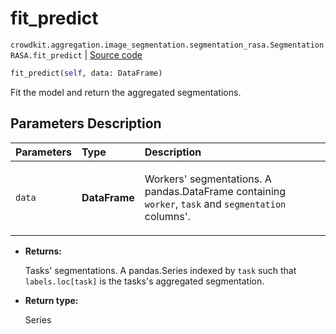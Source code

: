 # fit_predict
`crowdkit.aggregation.image_segmentation.segmentation_rasa.SegmentationRASA.fit_predict` | [Source code](https://github.com/Toloka/crowd-kit/blob/v1.0.0/crowdkit/aggregation/image_segmentation/segmentation_rasa.py#L121)

```python
fit_predict(self, data: DataFrame)
```

Fit the model and return the aggregated segmentations.

## Parameters Description

| Parameters | Type | Description |
| :----------| :----| :-----------|
`data`|**DataFrame**|<p>Workers&#x27; segmentations. A pandas.DataFrame containing `worker`, `task` and `segmentation` columns&#x27;.</p>

* **Returns:**

  Tasks' segmentations.
A pandas.Series indexed by `task` such that `labels.loc[task]`
is the tasks's aggregated segmentation.

* **Return type:**

  Series

